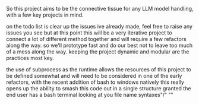 So this project aims to be the connective tissue for any LLM model handling, with a few key projects in mind. 

on the todo list is clear up the issues ive already made, feel free to raise any issues you see but at this point this will be a very iterative project to connect a lot of different method together and will require a few refactors along the way. so we'll prototype fast and do our best not to leave too much of a mess along the way. keeping the project dynamic and modular are the practices most key.

the use of subprocess as the runtime allows the resources of this project to be defined somewhat and will need to be considered in one of the early refactors, with the recent addition of bash to windows natively this really opens up the ability to smash this code out in a single structure granted the end user has a bash terminal looking at you file name syntaxes"/" "\"